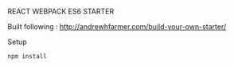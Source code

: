 REACT WEBPACK ES6 STARTER
 
Built following : http://andrewhfarmer.com/build-your-own-starter/
 
 
 
Setup
 
```
npm install
```